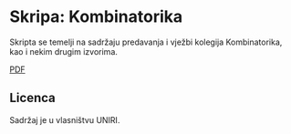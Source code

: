 # Skripa: Kombinatorika

Skripta se temelji na sadržaju predavanja i vježbi kolegija Kombinatorika, kao i nekim drugim izvorima.

[PDF](https://github.com/Caellian/UNIRI_KOMB/releases/latest/download/kombinatorika.pdf)

## Licenca

Sadržaj je u vlasništvu UNIRI.
